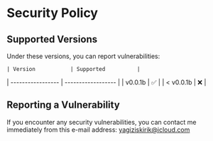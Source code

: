 # Security Policy

## Supported Versions

Under these versions, you can report vulnerabilities:

    | Version           | Supported          |
| ----------------- | ------------------ |
| v0.0.1b    | :white_check_mark: |
| < v0.0.1b  | :x:                |

## Reporting a Vulnerability

If you encounter any security vulnerabilities, you can contact me immediately from this e-mail address: yagiziskirik@icloud.com